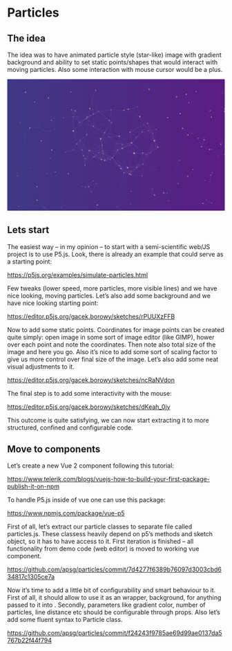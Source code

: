 # Particles

## The idea
The idea was to have animated particle style (star-like) image with gradient 
background and ability to set static points/shapes that would interact with 
moving particles. Also some interaction with mouse cursor would be a plus. 

![demo](https://github.com/apsg/particles/blob/main/demo/demo.png?raw=true) 

## Lets start
The easiest way – in my opinion – to start with a semi-scientific web/JS 
project is to use P5.js. Look, there is already an example that could serve 
as a starting point:

https://p5js.org/examples/simulate-particles.html

Few tweaks (lower speed, more particles, more visible lines) and we have nice 
looking, moving particles. Let’s also add some background and we have nice 
looking starting point:

https://editor.p5js.org/gacek.borowy/sketches/rPUUXzFFB 

Now to add some static points. Coordinates for image points can be created 
quite simply: open image in some sort of image editor (like GIMP), hower over 
each point and note the coordinates. Then note also total size of the image and 
here you go. Also it’s nice to add some sort of scaling factor to give us more 
control over final size of the image.
Let’s also add some neat visual adjustments to it. 

https://editor.p5js.org/gacek.borowy/sketches/ncRaNVdon

The final step is to add some interactivity with the mouse:

https://editor.p5js.org/gacek.borowy/sketches/dKeah_0jy

This outcome is quite satisfying, we can now start extracting it to more 
structured, confined and configurable code.

## Move to components
Let’s create a new Vue 2 component following this tutorial:

https://www.telerik.com/blogs/vuejs-how-to-build-your-first-package-publish-it-on-npm

To handle P5.js inside of vue one can use this package:

https://www.npmjs.com/package/vue-p5

First of all, let’s extract our particle classes to separate file called 
particles.js. These classess heavily depend on p5’s methods and sketch object,
so it has to have access to it. First iteration is finished – all functionality 
from demo code (web editor) is moved to working vue component.

https://github.com/apsg/particles/commit/7d4277f6389b76097d3003cbd634817c1305ce7a

Now it’s time to add a little bit of configurability and smart behaviour to it. 
First of all, it should allow to use it as an wrapper, background, for 
anything passed to it into <slot>. Secondly, parameters like gradient color, 
number of particles, line distance etc should be configurable through props. 
Also let’s add some fluent syntax to Particle class.

https://github.com/apsg/particles/commit/f24243f9785ae69d99ae0137da5767b22f44f794
